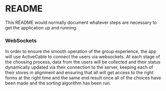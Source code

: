 # README

This README would normally document whatever steps are necessary to get the
application up and running.

### WebSockets

In order to ensure the smooth operation of the group experience, the app will use ActiveCable to connect the users via websockets. At each stage of the choosing process, data from the users will be collected and their status dynamically updated via their connection to the server, keeping each of their stores in alignment and ensuring that all will get access to the right forms at the right time and the same end result once all of the choices have been made and the sorting algorithm has been run.

